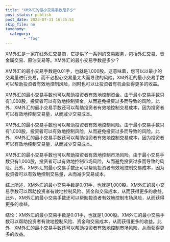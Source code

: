 ```yaml
---
title: "XM外汇的最小交易手数是多少"
post_status: publish
post_date: 2023-07-31 16:35:51
skip_file: no
taxonomy:
  category:
        - "faq"
---
```


XM外汇是一家在线外汇交易商，它提供了一系列的交易服务，包括外汇交易、贵金属交易、原油交易等。XM外汇的最小交易手数是多少？

XM外汇的最小交易手数是0.01手，也就是1,000股。这意味着，您可以以最小的交易量进行交易，而不必担心交易量太大而导致的风险。XM外汇的最小交易手数可以帮助投资者有效地控制风险，同时也可以让投资者有机会获得更多的收益。

XM外汇的最小交易手数也可以帮助投资者有效地控制资金。由于最小交易手数只有1,000股，投资者可以有效地控制资金，从而避免投资过多而导致的风险。此外，XM外汇的最小交易手数还可以帮助投资者有效地控制交易成本，因为投资者可以有效地控制交易量，从而减少交易成本。

XM外汇的最小交易手数也可以帮助投资者有效地控制风险。由于最小交易手数只有1,000股，投资者可以有效地控制风险，从而避免投资过多而导致的风险。此外，XM外汇的最小交易手数还可以帮助投资者有效地控制交易成本，因为投资者可以有效地控制交易量，从而减少交易成本。

XM外汇的最小交易手数也可以帮助投资者有效地控制市场风险。由于最小交易手数只有1,000股，投资者可以有效地控制市场风险，从而避免投资过多而导致的风险。此外，XM外汇的最小交易手数还可以帮助投资者有效地控制交易成本，因为投资者可以有效地控制交易量，从而减少交易成本。

综上所述，XM外汇的最小交易手数是0.01手，也就是1,000股。XM外汇的最小交易手数可以帮助投资者有效地控制风险、资金和交易成本，从而获得更多的收益。此外，XM外汇的最小交易手数还可以帮助投资者有效地控制市场风险，从而获得更多的收益。

结论：XM外汇的最小交易手数是0.01手，也就是1,000股。XM外汇的最小交易手数可以帮助投资者有效地控制风险、资金和交易成本，从而获得更多的收益。此外，XM外汇的最小交易手数还可以帮助投资者有效地控制市场风险，从而获得更多的收益。
